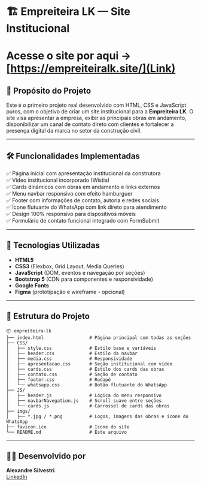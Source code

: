 # 🏗️ Empreiteira LK — Site Institucional

# Acesse o site por aqui -> [https://empreiteiralk.site/](Link)  

## 📌 Propósito do Projeto

Este é o primeiro projeto real desenvolvido com HTML, CSS e JavaScript puros, com o objetivo de criar um site institucional para a **Empreiteira LK**. O site visa apresentar a empresa, exibir as principais obras em andamento, disponibilizar um canal de contato direto com clientes e fortalecer a presença digital da marca no setor da construção civil.

---

## 🛠️ Funcionalidades Implementadas

✅ Página inicial com apresentação institucional da construtora  
✅ Vídeo institucional incorporado (Wistia)  
✅ Cards dinâmicos com obras em andamento e links externos  
✅ Menu navbar responsivo com efeito hamburguer  
✅ Footer com informações de contato, autoria e redes sociais  
✅ Ícone flutuante do WhatsApp com link direto para atendimento  
✅ Design 100% responsivo para dispositivos móveis  
✅ Formulário de contato funcional integrado com FormSubmit  

---

## 🧩 Tecnologias Utilizadas

- **HTML5**  
- **CSS3** (Flexbox, Grid Layout, Media Queries)  
- **JavaScript** (DOM, eventos e navegação por seções)  
- **Bootstrap 5** (CDN para componentes e responsividade)  
- **Google Fonts**  
- **Figma** (prototipação e wireframe - opcional)

---

## 📁 Estrutura do Projeto

```
📦 empreiteira-lk
├── index.html                 # Página principal com todas as seções
├── CSS/
│   ├── style.css              # Estilo base e variáveis
│   ├── header.css             # Estilo da navbar
│   ├── media.css              # Responsividade
│   ├── apresentacao.css       # Seção institucional com vídeo
│   ├── cards.css              # Estilo dos cards das obras
│   ├── contato.css            # Seção de contato
│   ├── footer.css             # Rodapé
│   └── whatsapp.css           # Botão flutuante do WhatsApp
├── JS/
│   ├── header.js              # Lógica do menu responsivo
│   ├── navbarNavegation.js    # Scroll suave entre seções
│   └── cards.js               # Carrossel de cards das obras
├── imgs/
│   ├── *.jpg / *.png          # Logos, imagens das obras e ícone do WhatsApp
├── favicon.ico                # Ícone do site
└── README.md                  # Este arquivo
```

---

## 👨‍💻 Desenvolvido por

**Alexandre Silvestri**  
[LinkedIn](https://www.linkedin.com/in/alexandre-silvestri-2a94ab318)
